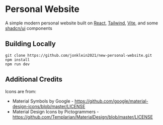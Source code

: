 # Personal Website

A simple modern personal website built on [React](https://react.dev/), [Tailwind](https://tailwindcss.com/), [Vite](https://vite.dev/), and some [shadcn/ui](https://ui.shadcn.com/) components

## Building Locally

```
git clone https://github.com/jonklein2021/new-personal-website.git
npm install
npm run dev
```

## Additional Credits

Icons are from:
- Material Symbols by Google - https://github.com/google/material-design-icons/blob/master/LICENSE
-  Material Design Icons by Pictogrammers - https://github.com/Templarian/MaterialDesign/blob/master/LICENSE